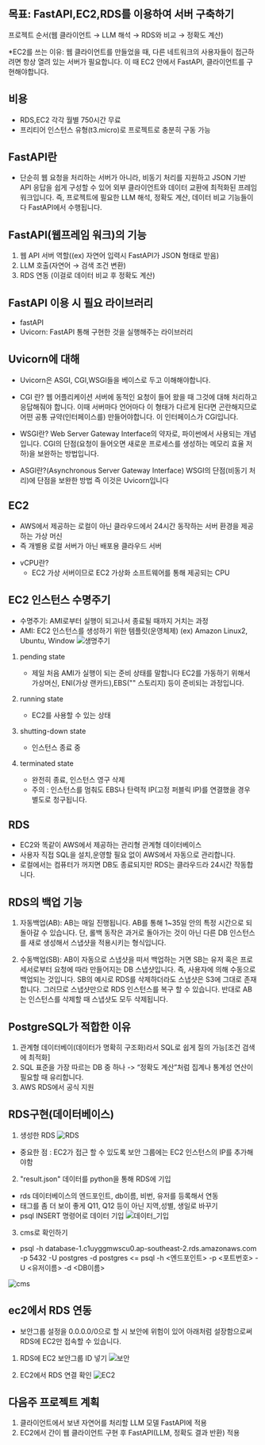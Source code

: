 ## 목표: FastAPI,EC2,RDS를 이용하여 서버 구축하기

프로젝트 순서(웹 클라이언트 → LLM 해석 → RDS와 비교 → 정확도 계산)

*EC2를 쓰는 이유: 웹 클라이언트를 만들었을 때, 다른 네트워크의 사용자들이 접근하려면 항상 열려 있는 서버가 필요합니다.  이 때 EC2 안에서 FastAPI, 클라이언트를 구현해야합니다.

## 비용

- RDS,EC2 각각 월별 750시간 무료
- 프리티어 인스턴스 유형(t3.micro)로 프로젝트로 충분히 구동 가능

## FastAPI란

- 단순히 웹 요청을 처리하는 서버가 아니라, 비동기 처리를 지원하고 JSON 기반 API 응답을 쉽게
  구성할 수 있어 외부 클라이언트와 데이터 교환에 최적화된 프레임워크입니다.
  즉, 프로젝트에 필요한 LLM 해석, 정확도 계산, 데이터 비교 기능들이 다 FastAPI에서 수행됩니다.

## FastAPI(웹프레임 워크)의 기능

1. 웹 API 서버 역할((ex) 자연어 입력시 FastAPI가 JSON 형태로 받음)
2. LLM 호출(자연어 → 검색 조건 변환)
3. RDS 연동 (이걸로 데이터 비교 후 정확도 계산)

## FastAPI 이용 시 필요 라이브러리

- fastAPI
- Uvicorn: FastAPI 통해 구현한 것을 실행해주는 라이브러리

## Uvicorn에 대해
* Uvicorn은 ASGI, CGI,WSGI들을 베이스로 두고 이해해야합니다.
- CGI 란?
    웹 어플리케이션 서버에 동적인 요청이 들어 왔을 때 그것에 대해 처리하고 응답해줘야 합니다.
    이때 서버마다 언어마다 이 형태가 다르게 된다면 곤란해지므로 어떤 공통 규약(인터페이스를) 만들어야합니다. 이 인터페이스가 CGI입니다.

- WSGI란?
    Web Server Gateway Interface의 약자로, 파이썬에서 사용되는 개념입니다.
    CGI의 단점(요청이 들어오면 새로운 프로세스를 생성하는 메모리 효율 저하)을 보완하는 방법입니다.

- ASGI란?(Asynchronous Server Gateway Interface)
    WSGI의 단점(비동기 처리)에 단점을 보완한 방법 즉 이것은 Uvicorn입니다
 

## EC2

- AWS에서 제공하는 로컬이 아닌 클라우드에서 24시간 동작하는 서버 환경을 제공하는 가상 머신
- 즉 개별용 로컬 서버가 아닌 배포용 클라우드 서버
* vCPU란?
    - EC2 가상 서버이므로 EC2 가상화 소프트웨어를 통해 제공되는 CPU

## EC2 인스턴스 수명주기

* 수명주기: AMI로부터 실행이 되고나서 종료될 때까지 거치는 과정
* AMI: EC2 인스턴스를 생성하기 위한 템플릿(운영체제) (ex) Amazon Linux2, Ubuntu, Window
![생명주기](./images/life%20cycle.png)
1. pending state
    - 제일 처음 AMI가 실행이 되는 준비 상태를 말합니다
    EC2를 가동하기 위해서 가상머신, ENI(가상 랜카드),EBS("" 스토리지) 등이 준비되는 과정입니다.

2. running state
    - EC2를 사용할 수 있는 상태

3. shutting-down state
    - 인스턴스 종료 중

4. terminated state 
    - 완전히 종료, 인스턴스 영구 삭제
    * 주의 : 인스턴스를 멈춰도 EBS나 탄력적 IP(고정 퍼블릭 IP)를 연결했을 경우 별도로 청구됩니다.

## RDS

- EC2와 똑같이 AWS에서 제공하는 관리형 관계형 데이터베이스
- 사용자 직접 SQL을 설치,운영할 필요 없이 AWS에서 자동으로 관리합니다. 
- 로컬에서는 컴퓨터가 꺼지면 DB도 종료되지만 RDS는 클라우드라 24시간 작동합니다.

## RDS의 백업 기능

1. 자동백업(AB): AB는 매일 진행됩니다. AB를 통해 1~35일 안의 특정 시간으로 되돌아갈 수 있습니다.  단, 롤백 동작은 과거로 돌아가는 것이 아닌 다른 DB 인스턴스를 새로 생성해서 스냅샷을 적용시키는 형식입니다.

2. 수동백업(SB): AB이 자동으로 스냅샷을 떠서 백업하는 거면 SB는 유저 혹은 프로세서로부터 요청에 따라 만들어지는 DB 스냅샷입니다. 즉, 사용자에 의해 수동으로 백업되는 것입니다.
SB의 예시로 RDS를 삭제하더라도 스냅샷은 S3에 그대로 존재합니다. 그러므로 스냅샷만으로 RDS 인스턴스를 복구 할 수 있습니다. 반대로 AB는 인스턴스를 삭제할 때 스냅샷도 모두 삭제됩니다.



## PostgreSQL가 적합한 이유

1. 관계형 데이터베이(데이터가 명확히 구조화)라서 SQL로 쉽게 질의 가능[조건 검색에 최적화]
2. SQL 표준을 가장 따르는 DB 중 하나 -> “정확도 계산”처럼 집계나 통계성 연산이 필요할 때 유리합니다.
3. AWS RDS에서 공식 지원

## RDS구현(데이터베이스)

1. 생성한 RDS
![RDS](./images/1.png)

 * 중요한 점 : EC2가 접근 할 수 있도록 보안 그룹에는 EC2 인스턴스의 IP를 추가해야함

2. "result.json" 데이터를 python을 통해 RDS에 기입
 * rds 데이터베이스의 엔드포인트, db이름, 비번, 유저를 등록해서 연동 
 * 태그를 좀 더 보이 좋게 Q11, Q12 등이 아닌 지역,성별, 생일로 바꾸기
 * psql INSERT 명령어로 데이터 기입
 ![데이터_기입](./images/2.png)

3. cms로 확인하기
* psql -h database-1.c1uyggmwscu0.ap-southeast-2.rds.amazonaws.com  -p 5432 -U postgres  -d postgres <= psql -h <엔드포인트> -p <포트번호> -U <유저이름> -d <DB이름>

![cms](/images/3.png)

## ec2에서 RDS 연동

* 보안그룹 설정을 0.0.0.0/0으로 할 시 보안에 위험이 있어 아래처럼 설장함으로써 RDS에 EC2만 접속할 수 있습니다.

1. RDS에 EC2 보안그룹 ID 넣기
![보안](/images/4.png)

2. EC2에서 RDS 연결 확인
![EC2](/images/5.png)

## 다음주 프로젝트 계획

1. 클라이언트에서 보낸 자연어를 처리할 LLM 모델 FastAPI에 적용 
2. EC2에서 간이 웹 클라이언트 구현 후 FastAPI(LLM, 정확도 결과 반환) 적용